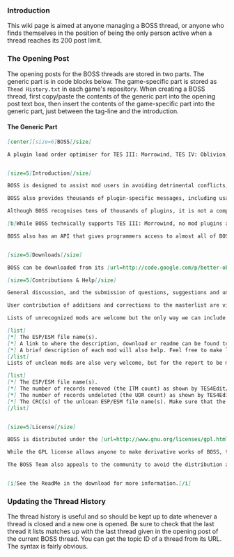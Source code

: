 ### Introduction

This wiki page is aimed at anyone managing a BOSS thread, or anyone who finds themselves in the position of being the only person active when a thread reaches its 200 post limit.

### The Opening Post

The opening posts for the BOSS threads are stored in two parts. The generic part is in code blocks below. The game-specific part is stored as `Thead History.txt` in each game's repository. When creating a BOSS thread, first copy/paste the contents of the generic part into the opening post text box, then insert the contents of the game-specific part into the generic part, just between the tag-line and the introduction.

#### The Generic Part

```Markdown
[center][size=6]BOSS[/size]

A plugin load order optimiser for TES III: Morrowind, TES IV: Oblivion, Nehrim - At Fate's Edge, TES V: Skyrim, Fallout 3 and Fallout: New Vegas.[/center]


[size=5]Introduction[/size]

BOSS is designed to assist mod users in avoiding detrimental conflicts, by setting the correct load order for the plugins they have installed.

BOSS also provides thousands of plugin-specific messages, including usage notes, Bash Tag suggestions, requirements, incompatibilities, bug warnings and installation mistake notifications. It supports the sorting of plugins ghosted by the Wrye *ash (Wrye Bash, Wrye Flash, Wrye Flash NV, Wrye Smash) utilities, is highly customisable, has been translated into multiple languages, and is simple to use.

Although BOSS recognises tens of thousands of plugins, it is not a complete solution to load ordering issues, as there are many more mods available. To properly place unrecognised plugins, a good working knowledge of mod load ordering is still necessary, for which some research and documentation reading will go a long way. See the Introduction To Load Orders section of BOSS's readme for an overview.

[b]While BOSS technically supports TES III: Morrowind, no mod plugins are recognised and no further support is planned.[/b] Morrowind users looking for an automated load order manager should consider using [url=http://code.google.com/p/mlox]mlox[/url] instead.

BOSS also has an API that gives programmers access to almost all of BOSS's functionality, plus more general load order management functionality that greatly simplifies working with load orders across the supported games. See the BOSS API Readme for more information on that.


[size=5]Downloads[/size]

BOSS can be downloaded from its [url=http://code.google.com/p/better-oblivion-sorting-software/downloads/list]Google Code page[/url].

[size=5]Contributions & Help[/size]

General discussion, and the submission of questions, suggestions and unrecognised or unclean mods, takes place in BOSS's official threads for [url=http://forums.bethsoft.com/?showtopic=1404766]Oblivion[/url], [url=http://forums.bethsoft.com/?showtopic=1132338]Nehrim[/url], [url=http://forums.bethsoft.com/?showtopic=1406341]Skyrim[/url], [url=http://forums.bethsoft.com/?showtopic=1282711]Fallout 3[/url] and [url=http://forums.bethsoft.com/?showtopic=1313081]Fallout: New Vegas[/url].

User contribution of additions and corrections to the masterlist are vital to the upkeep of BOSS. Let us know what you know.

Lists of unrecognized mods are welcome but the only way we can include them in the database in a timely way is if we get:

[list]
[*] The ESP/ESM file name(s).
[*] A link to where the description, download or readme can be found to read or download.
[*] A brief description of each mod will also help. Feel free to make load order suggestions.
[/list]
Lists of unclean mods are also very welcome, but for the report to be most useful we require:

[list]
[*] The ESP/ESM file name(s).
[*] The number of records removed (the ITM count) as shown by TES4Edit/FO3Edit/FNVEdit/TES5Edit (not the number of records processed).
[*] The number of records undeleted (the UDR count) as shown by TES4Edit/FO3Edit/FNVEdit/TES5Edit (not the number of records processed).
[*] The CRC(s) of the unlcean ESP/ESM file name(s). Make sure that the CRCs are of the uncleaned files, not the files after cleaning. The CRC(s) may be calculated using BOSS, Wrye *ash or 7-zip, with other sources being unverified as correct. In the case of 7-zip, the "CRC checksum for data" is the one required.
[/list]


[size=5]License[/size]

BOSS is distributed under the [url=http://www.gnu.org/licenses/gpl.html]GNU General Public License v3.0[/url], aside from the documentation, which is distributed under the [url=http://www.gnu.org/licenses/fdl.html]GNU Free Documentation License v1.3[/url]. For the full text of both licenses, see the included "Licenses.txt" file.

While the GPL license allows anyone to make derivative works of BOSS, the BOSS Development Team encourages those thinking of doing so to first discuss their reasoning for such an endevour with the Team. It may be that what the derivative work would do differently from BOSS itself is already planned for a future version of BOSS or would be happily integrated into BOSS by the Team, thus avoiding any extra effort by others.

The BOSS Team also appeals to the community to avoid the distribution and development of alternative masterlists, as this would only hamper the community effort to create one universally-optimised load order for all plugins available for download. Any issues with a masterlist are best brought to the attention of the BOSS Team so that we may remedy them ourselves.


[i]See the ReadMe in the download for more information.[/i]
```

### Updating the Thread History

The thread history is useful and so should be kept up to date whenever a thread is closed and a new one is opened. Be sure to check that the last thread it lists matches up with the last thread given in the opening post of the current BOSS thread. You can get the topic ID of a thread from its URL. The syntax is fairly obvious.